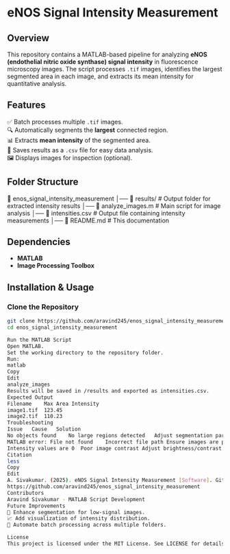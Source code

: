# eNOS Signal Intensity Measurement

## Overview
This repository contains a MATLAB-based pipeline for analyzing **eNOS (endothelial nitric oxide synthase) signal intensity** in fluorescence microscopy images. The script processes `.tif` images, identifies the largest segmented area in each image, and extracts its mean intensity for quantitative analysis.

## Features
✅ Batch processes multiple `.tif` images.  
🔍 Automatically segments the **largest** connected region.  
📊 Extracts **mean intensity** of the segmented area.  
📂 Saves results as a `.csv` file for easy data analysis.  
🖼 Displays images for inspection (optional).  

## Folder Structure

📁 enos_signal_intensity_measurement │── 📂 results/ # Output folder for extracted intensity results │── 📄 analyze_images.m # Main script for image analysis │── 📄 intensities.csv # Output file containing intensity measurements │── 📄 README.md # This documentation


## Dependencies
- **MATLAB**
- **Image Processing Toolbox**

## Installation & Usage
### Clone the Repository
```sh
git clone https://github.com/aravind245/enos_signal_intensity_measurement.git
cd enos_signal_intensity_measurement

Run the MATLAB Script
Open MATLAB.
Set the working directory to the repository folder.
Run:
matlab
Copy
Edit
analyze_images
Results will be saved in /results and exported as intensities.csv.
Expected Output
Filename	Max Area Intensity
image1.tif	123.45
image2.tif	110.23
Troubleshooting
Issue	Cause	Solution
No objects found	No large regions detected	Adjust segmentation parameters (disk size, threshold)
MATLAB error: File not found	Incorrect file path	Ensure images are placed in the correct directory
Intensity values are 0	Poor image contrast	Adjust brightness/contrast before processing
Citation
less
Copy
Edit
A. Sivakumar. (2025). eNOS Signal Intensity Measurement [Software]. GitHub. 
https://github.com/aravind245/enos_signal_intensity_measurement
Contributors
Aravind Sivakumar - MATLAB Script Development
Future Improvements
🔲 Enhance segmentation for low-signal images.
📈 Add visualization of intensity distribution.
🤖 Automate batch processing across multiple folders.

License
This project is licensed under the MIT License. See LICENSE for details.

